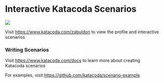 # Interactive Katacoda Scenarios

[![](http://shields.katacoda.com/katacoda/zabuldon/count.svg)](https://www.katacoda.com/zabuldon "Get your profile on Katacoda.com")

Visit https://www.katacoda.com/zabuldon to view the profile and interactive scenarios

### Writing Scenarios
Visit https://www.katacoda.com/docs to learn more about creating Katacoda scenarios

For examples, visit https://github.com/katacoda/scenario-example
